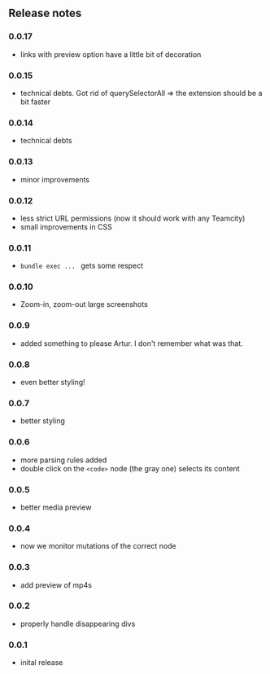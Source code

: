 

## Release notes

### 0.0.17

* links with preview option have a little bit of decoration

### 0.0.15

* technical debts. Got rid of querySelectorAll => the extension should be a bit faster

### 0.0.14

* technical debts

### 0.0.13

* minor improvements

### 0.0.12

* less strict URL permissions (now it should work with any Teamcity)
* small improvements in CSS

### 0.0.11

* `bundle exec ... ` gets some respect

### 0.0.10

* Zoom-in, zoom-out large screenshots

### 0.0.9

* added something to please Artur. I don't remember what was that.

### 0.0.8

* even better styling!

### 0.0.7

*  better styling

### 0.0.6

* more parsing rules added
* double click on the `<code>` node (the gray one) selects its content

### 0.0.5

* better media preview

### 0.0.4

* now we monitor mutations of the correct node

### 0.0.3

* add preview of mp4s

### 0.0.2

* properly handle disappearing divs

### 0.0.1

* inital release
